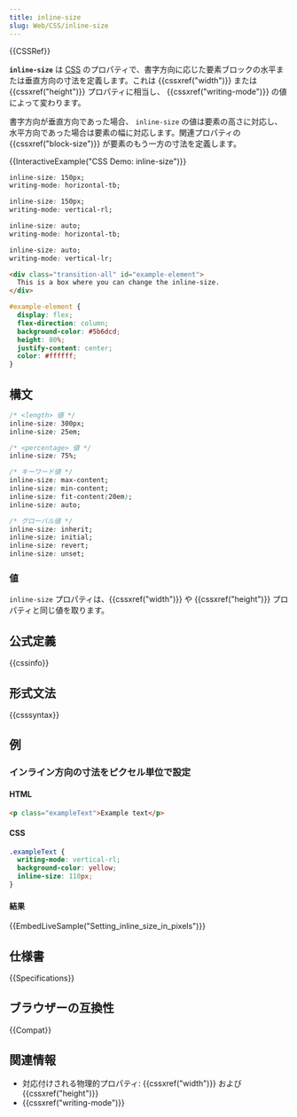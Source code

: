 ```yaml
---
title: inline-size
slug: Web/CSS/inline-size
---
```


{{CSSRef}}

**`inline-size`** は [CSS](/ja/docs/Web/CSS) のプロパティで、書字方向に応じた要素ブロックの水平または垂直方向の寸法を定義します。これは {{cssxref("width")}} または {{cssxref("height")}} プロパティに相当し、 {{cssxref("writing-mode")}} の値によって変わります。

書字方向が垂直方向であった場合、 `inline-size` の値は要素の高さに対応し、水平方向であった場合は要素の幅に対応します。関連プロパティの {{cssxref("block-size")}} が要素のもう一方の寸法を定義します。

{{InteractiveExample("CSS Demo: inline-size")}}

```css interactive-example-choice
inline-size: 150px;
writing-mode: horizontal-tb;
```

```css interactive-example-choice
inline-size: 150px;
writing-mode: vertical-rl;
```

```css interactive-example-choice
inline-size: auto;
writing-mode: horizontal-tb;
```

```css interactive-example-choice
inline-size: auto;
writing-mode: vertical-lr;
```

```html interactive-example
<div class="transition-all" id="example-element">
  This is a box where you can change the inline-size.
</div>
```

```css interactive-example
#example-element {
  display: flex;
  flex-direction: column;
  background-color: #5b6dcd;
  height: 80%;
  justify-content: center;
  color: #ffffff;
}
```

## 構文

```css
/* <length> 値 */
inline-size: 300px;
inline-size: 25em;

/* <percentage> 値 */
inline-size: 75%;

/* キーワード値 */
inline-size: max-content;
inline-size: min-content;
inline-size: fit-content(20em);
inline-size: auto;

/* グローバル値 */
inline-size: inherit;
inline-size: initial;
inline-size: revert;
inline-size: unset;
```

### 値

`inline-size` プロパティは、{{cssxref("width")}} や {{cssxref("height")}} プロパティと同じ値を取ります。

## 公式定義

{{cssinfo}}

## 形式文法

{{csssyntax}}

## 例

<h3 id="Setting_inline_size_in_pixels">インライン方向の寸法をピクセル単位で設定</h3>

#### HTML

```html
<p class="exampleText">Example text</p>
```

#### CSS

```css
.exampleText {
  writing-mode: vertical-rl;
  background-color: yellow;
  inline-size: 110px;
}
```

#### 結果

{{EmbedLiveSample("Setting_inline_size_in_pixels")}}

## 仕様書

{{Specifications}}

## ブラウザーの互換性

{{Compat}}

## 関連情報

- 対応付けされる物理的プロパティ: {{cssxref("width")}} および {{cssxref("height")}}
- {{cssxref("writing-mode")}}
